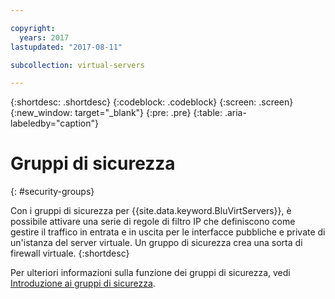 ```yaml
---

copyright:
  years: 2017
lastupdated: "2017-08-11"

subcollection: virtual-servers

---
```


{:shortdesc: .shortdesc}
{:codeblock: .codeblock}
{:screen: .screen}
{:new_window: target="_blank"}
{:pre: .pre}
{:table: .aria-labeledby="caption"}


# Gruppi di sicurezza
{: #security-groups}

Con i gruppi di sicurezza per {{site.data.keyword.BluVirtServers}}, è possibile
attivare una serie di regole di filtro IP che definiscono come gestire il traffico in entrata
e in uscita per le interfacce pubbliche e private di un'istanza del server virtuale. Un gruppo di sicurezza crea una sorta di firewall virtuale.
{:shortdesc}

Per ulteriori informazioni sulla funzione dei gruppi di sicurezza, vedi [Introduzione ai gruppi di sicurezza](/docs/infrastructure/security-groups?topic=security-groups-getting-started-with-security-groups).
